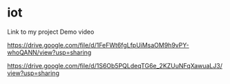 # iot


Link to my project Demo video

https://drive.google.com/file/d/1FeFWt6fgLfpUiMsaOM9h9vPY-whoQANN/view?usp=sharing

https://drive.google.com/file/d/1S6Ob5PQLdeqTG6e_2KZUuNFqXawuaLJ3/view?usp=sharing
